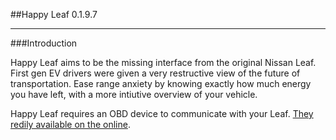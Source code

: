##Happy Leaf
0.1.9.7
_____


###Introduction

Happy Leaf aims to be the missing interface from the original Nissan Leaf. First gen EV drivers were given a very restructive view of the future of transportation. Ease range anxiety by knowing exactly how much energy you have left, with a more intiutive overview of your vehicle.

Happy Leaf requires an OBD device to communicate with your Leaf. [They redily available on the online](https://www.amazon.com/Veepeak-Scanner-Adapter-Diagnostic-Trouble/dp/B00WPW6BAE/ref=sr_1_1?s=automotive&ie=UTF8&qid=1491881368&sr=1-1&keywords=veepeak+obd2+scanner).

